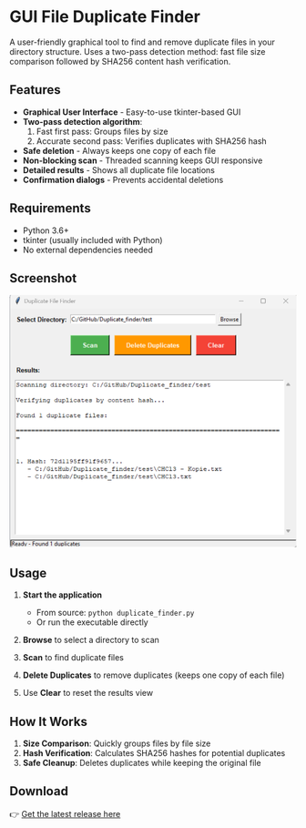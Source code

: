 # GUI File Duplicate Finder

A user-friendly graphical tool to find and remove duplicate files in your directory structure.
Uses a two-pass detection method: fast file size comparison followed by SHA256 content hash verification.

## Features

- **Graphical User Interface** - Easy-to-use tkinter-based GUI
- **Two-pass detection algorithm**:
  1. Fast first pass: Groups files by size
  2. Accurate second pass: Verifies duplicates with SHA256 hash
- **Safe deletion** - Always keeps one copy of each file
- **Non-blocking scan** - Threaded scanning keeps GUI responsive
- **Detailed results** - Shows all duplicate file locations
- **Confirmation dialogs** - Prevents accidental deletions

## Requirements

- Python 3.6+
- tkinter (usually included with Python)
- No external dependencies needed
## Screenshot

![Duplicate Finder Interface](Duplicate1.png)
## Usage

1. **Start the application**
   - From source: `python duplicate_finder.py`
   - Or run the executable directly

2. **Browse** to select a directory to scan

3. **Scan** to find duplicate files

4. **Delete Duplicates** to remove duplicates (keeps one copy of each file)

5. Use **Clear** to reset the results view

## How It Works

1. **Size Comparison**: Quickly groups files by file size
2. **Hash Verification**: Calculates SHA256 hashes for potential duplicates
3. **Safe Cleanup**: Deletes duplicates while keeping the original file

## Download
👉 [Get the latest release here](https://github.com/DimitriosPournarkas/PyDuplicateFinder/releases/tag/V1)
